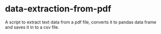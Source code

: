 # data-extraction-from-pdf
A script to extract text data from a pdf file, converts it to pandas data frame and saves it in to a csv file.
